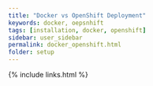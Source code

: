 ```yaml
---
title: "Docker vs OpenShift Deployment"
keywords: docker, oepsnhift
tags: [installation, docker, openshift]
sidebar: user_sidebar
permalink: docker_openshift.html
folder: setup
---
```




{% include links.html %}
